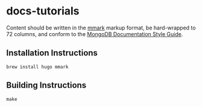# docs-tutorials

Content should be written in the
[mmark](https://github.com/miekg/mmark/wiki/Syntax) markup format, be
hard-wrapped to 72 columns, and conform to the [MongoDB Documentation
Style Guide](https://docs.mongodb.com/manual/meta/style-guide/).

## Installation Instructions

    brew install hugo mmark

## Building Instructions

    make
